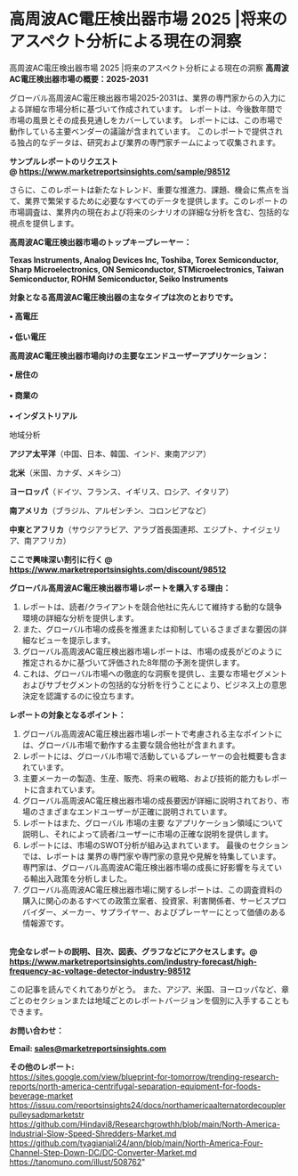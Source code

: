 # 高周波AC電圧検出器市場 2025 |将来のアスペクト分析による現在の洞察
高周波AC電圧検出器市場 2025 |将来のアスペクト分析による現在の洞察
<strong><b>高周波AC電圧検出器市場の概要：2025-2031</b></strong>

グローバル高周波AC電圧検出器市場2025-2031は、業界の専門家からの入力による詳細な市場分析に基づいて作成されています。 レポートは、今後数年間で市場の風景とその成長見通しをカバーしています。 レポートには、この市場で動作している主要ベンダーの議論が含まれています。 このレポートで提供される独占的なデータは、研究および業界の専門家チームによって収集されます。

<strong>サンプルレポートのリクエスト @ <a href=https://www.marketreportsinsights.com/sample/98512>https://www.marketreportsinsights.com/sample/98512</a></strong>

さらに、このレポートは新たなトレンド、重要な推進力、課題、機会に焦点を当て、業界で繁栄するために必要なすべてのデータを提供します。このレポートの市場調査は、業界内の現在および将来のシナリオの詳細な分析を含む、包括的な視点を提供します。

<strong>高周波AC電圧検出器市場のトップキープレーヤー：</strong>

<strong>Texas Instruments, Analog Devices Inc, Toshiba, Torex Semiconductor, Sharp Microelectronics, ON Semiconductor, STMicroelectronics, Taiwan Semiconductor, ROHM Semiconductor, Seiko Instruments</strong>

<strong><b>対象となる高周波AC電圧検出器の主なタイプは次のとおりです。</b></strong>

<strong>• 高電圧<br><br>• 低い電圧</strong>

<strong><b>高周波AC電圧検出器市場向けの主要なエンドユーザーアプリケーション：</b></strong>

<strong>• 居住の<br><br>• 商業の<br><br>• インダストリアル</strong>

 地域分析

<strong><b>アジア太平洋</b></strong>（中国、日本、韓国、インド、東南アジア）

<strong><b>北米</b></strong>（米国、カナダ、メキシコ）

<strong><b>ヨーロッパ</b></strong>（ドイツ、フランス、イギリス、ロシア、イタリア）

<strong><b>南アメリカ</b></strong>（ブラジル、アルゼンチン、コロンビアなど）

<strong><b>中東とアフリカ</b></strong>（サウジアラビア、アラブ首長国連邦、エジプト、ナイジェリア、南アフリカ）

<strong>ここで興味深い割引に行く @ <a href=https://www.marketreportsinsights.com/discount/98512>https://www.marketreportsinsights.com/discount/98512</a></strong>

<strong><b>グローバル高周波AC電圧検出器市場レポートを購入する理由：</b></strong>
<ol>
  <li>レポートは、読者/クライアントを競合他社に先んじて維持する動的な競争環境の詳細な分析を提供します。</li>
  <li>また、グローバル市場の成長を推進または抑制しているさまざまな要因の詳細なビューを提示します。</li>
  <li>グローバル高周波AC電圧検出器市場レポートは、市場の成長がどのように推定されるかに基づいて評価された8年間の予測を提供します。</li>
  <li>これは、グローバル市場への徹底的な洞察を提供し、主要な市場セグメントおよびサブセグメントの包括的な分析を行うことにより、ビジネス上の意思決定を認識するのに役立ちます。</li>
</ol>
<strong><b>レポートの対象となるポイント：</b></strong>
<ol>
  <li>グローバル高周波AC電圧検出器市場レポートで考慮される主なポイントには、グローバル市場で動作する主要な競合他社が含まれます。</li>
  <li>レポートには、グローバル市場で活動しているプレーヤーの会社概要も含まれています。</li>
  <li>主要メーカーの製造、生産、販売、将来の戦略、および技術的能力もレポートに含まれています。</li>
  <li>グローバル高周波AC電圧検出器市場の成長要因が詳細に説明されており、市場のさまざまなエンドユーザーが正確に説明されています。</li>
  <li>レポートはまた、グローバル 市場の主要 なアプリケーション領域について説明し、それによって読者/ユーザーに市場の正確な説明を提供します。</li>
  <li>レポートには、市場のSWOT分析が組み込まれています。 最後のセクションでは、レポートは 業界の専門家や専門家の意見や見解を特集しています。 専門家は、グローバル高周波AC電圧検出器市場の成長に好影響を与えている輸出入政策を分析しました。</li>
  <li>グローバル高周波AC電圧検出器市場に関するレポートは、この調査資料の購入に関心のあるすべての政策立案者、投資家、利害関係者、サービスプロバイダー、メーカー、サプライヤー、およびプレーヤーにとって価値のある情報源です。</li>
</ol><br>
<strong>完全なレポートの説明、目次、図表、グラフなどにアクセスします。@ <a href=https://www.marketreportsinsights.com/industry-forecast/high-frequency-ac-voltage-detector-industry-98512>https://www.marketreportsinsights.com/industry-forecast/high-frequency-ac-voltage-detector-industry-98512</a></strong>

この記事を読んでくれてありがとう。 また、アジア、米国、ヨーロッパなど、章ごとのセクションまたは地域ごとのレポートバージョンを個別に入手することもできます。

<strong><b>お問い合わせ：</b></strong>

<strong>Email: </strong><a href=mailto:sales@marketreportsinsights.com><strong>sales@marketreportsinsights.com</strong></a>

<strong>その他のレポート:</strong>
<br>
<a href=https://sites.google.com/view/blueprint-for-tomorrow/trending-research-reports/north-america-centrifugal-separation-equipment-for-foods-beverage-market>https://sites.google.com/view/blueprint-for-tomorrow/trending-research-reports/north-america-centrifugal-separation-equipment-for-foods-beverage-market</a>
<br>
<a href=https://issuu.com/reportsinsights24/docs/northamericaalternatordecouplerpulleysadpmarketstr>https://issuu.com/reportsinsights24/docs/northamericaalternatordecouplerpulleysadpmarketstr</a>
<br>
<a href=https://github.com/Hindavi8/Researchgrowthh/blob/main/North-America-Industrial-Slow-Speed-Shredders-Market.md>https://github.com/Hindavi8/Researchgrowthh/blob/main/North-America-Industrial-Slow-Speed-Shredders-Market.md</a>
<br>
<a href=https://github.com/tyagianjali24/ann/blob/main/North-America-Four-Channel-Step-Down-DC/DC-Converter-Market.md>https://github.com/tyagianjali24/ann/blob/main/North-America-Four-Channel-Step-Down-DC/DC-Converter-Market.md</a>
<br>
<a href=https://tanomuno.com/illust/508762>https://tanomuno.com/illust/508762</a>"
